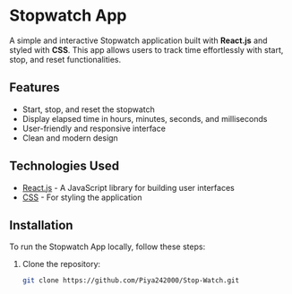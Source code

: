 # Stopwatch App

A simple and interactive Stopwatch application built with **React.js** and styled with **CSS**. This app allows users to track time effortlessly with start, stop, and reset functionalities.

## Features

- Start, stop, and reset the stopwatch
- Display elapsed time in hours, minutes, seconds, and milliseconds
- User-friendly and responsive interface
- Clean and modern design

## Technologies Used

- [React.js](https://reactjs.org/) - A JavaScript library for building user interfaces
- [CSS](https://www.w3.org/Style/CSS/) - For styling the application

## Installation

To run the Stopwatch App locally, follow these steps:

1. Clone the repository:
   ```bash
   git clone https://github.com/Piya242000/Stop-Watch.git
